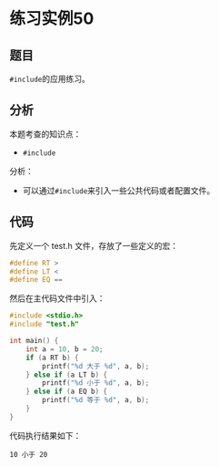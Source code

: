 # 练习实例50

## 题目

`#include`的应用练习。


## 分析

本题考查的知识点：
- `#include`

分析：
- 可以通过`#include`来引入一些公共代码或者配置文件。

## 代码

先定义一个 test.h 文件，存放了一些定义的宏：
```c
#define RT >
#define LT <
#define EQ ==
```
然后在主代码文件中引入：
```c
#include <stdio.h>
#include "test.h"

int main() {
    int a = 10, b = 20;
    if (a RT b) {
        printf("%d 大于 %d", a, b);
    } else if (a LT b) {
        printf("%d 小于 %d", a, b);
    } else if (a EQ b) {
        printf("%d 等于 %d", a, b);
    }
}
```

代码执行结果如下：

```text
10 小于 20
```